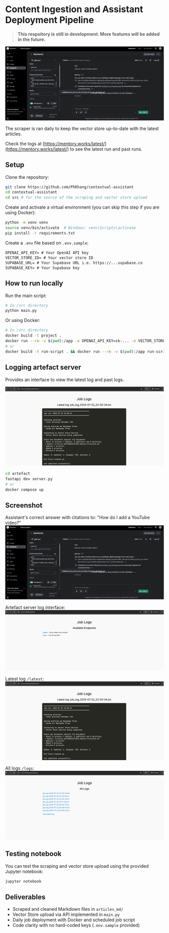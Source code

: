 # Content Ingestion and Assistant Deployment Pipeline

> **This respsitory is still in development. More features will be added in the future.**

![Sanity check](public/sanity_check.png)

The scraper is ran daily to keep the vector store up-to-date with the latest articles.

Check the logs at [https://mentory.works/latest/](https://mentory.works/latest/) to see the latest run and past runs.

## Setup

Clone the repository:

```bash
git clone https://github.com/PhKhang/contextual-assistant
cd contextual-assistant
cd src # for the source of the scraping and vector store upload
```

Create and activate a virtual environment (you can skip this step if you are using Docker):

```bash
python -m venv venv
source venv/bin/activate  # Windows: venv\Scripts\activate
pip install -r requirements.txt
```

Create a `.env` file based on `.env.sample`:

```env
OPENAI_API_KEY= # Your OpenAI API key
VECTOR_STORE_ID= # Your vector store ID
SUPABASE_URL= # Your Supabase URL i.e. https://...supabase.co
SUPABASE_KEY= # Your Supabase key
```

## How to run locally

Run the main script:

```bash
# In /src directory
python main.py
```

Or using Docker:

```bash
# In /src directory
docker build -t project .
docker run --rm -v $(pwd):/app -e OPENAI_API_KEY=sk-... -e VECTOR_STORE_ID=vs_... -e SUPABASE_URL=https://...  -e SUPABASE_KEY=eyJ... run-script main.py
# or
docker build -t run-script . && docker run --rm -v $(pwd):/app run-script main.py
```

## Logging artefact server
Provides an interface to view the latest log and past logs.

![Log interface](public/log_interface.png)

```bash
cd artefact
fastapi dev server.py
# or
docker compose up
```

## Screenshot

Assistant's correct answer with citations to:
"How do I add a YouTube video?"
![Sanity check](public/sanity_check.png)

Artefact server log interface:
![First page](public/log_root.png)

Latest log `/latest`:
![Log interface](public/log_interface.png)

All logs `/logs`:
![All logs](public/log_all.png)

## Testing notebook
You can test the scraping and vector store upload using the provided Jupyter notebook:

```bash
jupyter notebook
```

## Deliverables

- Scraped and cleaned Markdown files in `articles_md/`
- Vector Store upload via API implemented in `main.py`
- Daily job deployment with Docker and scheduled job script
- Code clarity with no hard-coded keys (`.env.sample` provided)
